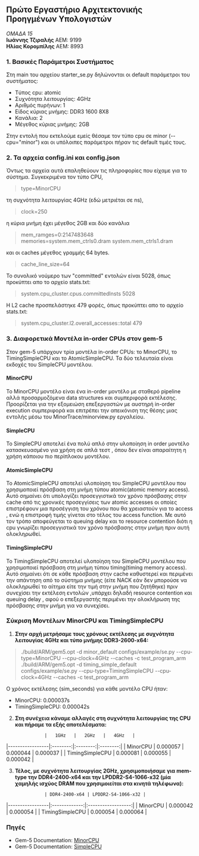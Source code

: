## Πρώτο Εργαστήριο Αρχιτεκτονικής Προηγμένων Υπολογιστών

_ΟΜΑΔΑ 15_  
**Ιωάννης Τζιραλής** ΑΕΜ: 9199  
**Ηλίας Κορομπίλης** ΑΕΜ: 8993

### 1. Βασικές Παράμετροι Συστήματος  
Στη main του αρχείου starter_se.py δηλώνονται οι default παράμετροι του συστήματος:  
* Tύπος cpu: atomic
* Συχνότητα λειτουργίας: 4GHz
* Αριθμός πυρήνων: 1
* Είδος κύριας μνήμης: DDR3 1600 8X8
* Κανάλια: 2
* Μέγεθος κύριας μνήμης: 2GB  

Στην εντολή που εκτελούμε εμείς θέσαμε τον τύπο cpu σε minor (--cpu="minor") και οι υπόλοιπες παράμετροι πήραν τις default τιμές τους.

### 2. Τα αρχεία config.ini και config.json  
Όντως τα αρχεία αυτά επαληθεύουν τις πληροφορίες που είχαμε για το σύστημα. Συγκεκριμένα τον τύπο CPU,
>type=MinorCPU

τη συχνότητα λειτουργίας 4GHz (εδώ μετριέται σε ns),
>clock=250

η κύρια μνήμη έχει μέγεθος 2GB και δύο κανάλια
>mem_ramges=0:2147483648  
>memories=system.mem_ctrls0.dram system.mem_ctrls1.dram

και οι caches μέγεθος γραμμής 64 bytes.
>cache_line_size=64


Το συνολικό νούμερο των "committed" εντολών είναι 5028, όπως προκύπτει απο το αρχείο stats.txt:
>system.cpu_cluster.cpus.committedInsts           5028

Η L2 cache προσπελάστηκε 479 φορές, όπως προκύπτει απο το αρχείο stats.txt:
>system.cpu_cluster.l2.overall_accesses::total          479


### 3. Διαφορετικά Μοντέλα in-order CPUs στον gem-5    
Στον gem-5 υπάρχουν τρία μοντέλα in-order CPUs: το MinorCPU, το TimingSimpleCPU και το AtomicSimpleCPU. Τα δύο τελευταία είναι εκδοχές του SimpleCPU μοντέλου.

#### MinorCPU  
Το MinorCPU μοντέλο είναι ένα in-order μοντέλο με σταθερό pipeline αλλά προσαρμοζόμενα data structures και συμπεριφορά εκτέλεσης. Προορίζεται για την εξομειώση επεξεργαστών με αυστηρή in-order execution συμπεριφορά και επιτρέπει την απεικόνιση της θέσης μιας εντολής μέσω του MinorTrace/minorview.py εργαλείου.

#### SimpleCPU  
Το SimpleCPU αποτελεί ένα πολύ απλό στην υλοποίηση in order μοντέλο κατασκευασμένο για χρήση σε απλά τεστ , όπου δεν είναι απαραίτητη η χρήση κάποιου πιο περίπλοκου μοντέλου.

#### AtomicSimpleCPU
Το AtomicSimpleCPU αποτελεί υλοποίηση του SimpleCPU μοντέλου που χρησιμοποιεί πρόσβαση στη μνήμη τύπου atomic(atomic memory access). Αυτό σημαίνει ότι υπολογίζει προσεγγιστικά τον χρόνο πρόσβασης στην cache από τις χρονικές προσεγγίσεις των atomic accesses οι οποίες επιστρέφουν μια προσέγγιση του χρόνου που θα χρειαστούν για το access , ενώ η επιστροφή τιμής γίνεται στο τέλος του access function. Με αυτό τον τρόπο αποφεύγεται το queuing delay και το resource contention διότι η cpu γνωρίζει προσεγγιστικά τον χρόνο πρόσβασης στην μνήμη πριν αυτή ολοκληρωθεί.

#### TimingSimpleCPU
Το TimingSimpleCPU αποτελεί υλοποίηση του SimpleCPU μοντέλου που χρησιμοποιεί πρόσβαση στη μνήμη τύπου timing(timing memory access). Αυτό σημαίνει ότι σε κάθε πρόσβαση στην cache καθυστερεί και περιμένει την απάντηση από το σύστημα μνήμης (είτε NACK εάν δεν μπορούσε να ολοκληρωθεί το αίτημα είτε την τιμή στην μνήμη που ζητήθηκε) πριν συνεχίσει την εκτέλεση εντολών ,υπάρχει δηλαδή resource contention και queuing delay , αφού ο επεξεργαστής περιμένει την ολοκλήρωση της πρόσβασης στην μνήμη για να συνεχίσει.

### Σύκριση Μοντέλων MinorCPU και TimingSimpleCPU  
1. **Στην αρχή μετρήσαμε τους χρόνους εκτέλεσης με συχνότητα λειτουγίας 4GHz και τύπο μνήμης DDR3-2600-x64:**
>./build/ARM/gem5.opt -d minor_default configs/example/se.py --cpu-type=MinorCPU --cpu-clock=4GHz --caches -c test_program_arm     
>./build/ARM/gem5.opt -d timing_simple_default configs/example/se.py --cpu-type=TimingSimpleCPU --cpu-clock=4GHz --caches -c test_program_arm

Ο χρόνος εκτέλεσης (sim_seconds) για κάθε μοντέλο CPU ήταν:
* MinorCPU: 0.000037s
* TimingSimpleCPU: 0.000042s  

2. **Στη συνέχεια κάναμε αλλαγές στη συχνότητα λειτουργίας της CPU και πήραμε τα εξής αποτελέσματα:**  

                  |   1GHz   |   2GHz   |   4GHz   |
|-----------------|:--------:|:--------:|:--------:|
| MinorCPU        | 0.000057 | 0.000044 | 0.000037 |
| TimingSimpleCPU | 0.000081 | 0.000055 | 0.000042 |

3. **Τέλος, με συχνότητα λειτουργίας 2GHz, χρησιμοποιήσαμε για mem-type την DDR4-2400-x64 και την LPDDR2-S4-1066-x32 (μία χαμηλής ισχύος DRAM που χρησιμοιείται στα κινητά τηλέφωνα):**

                  | DDR4-2400-x64 | LPDDR2-S4-1066-x32 |
|-----------------|:-------------:|:------------------:|
| MinorCPU        |    0.000042   |      0.000054      |
| TimingSimpleCPU |    0.000054   |      0.000064      |

### Πηγές  
* Gem-5 Documentation: [MinorCPU](http://www.gem5.org/documentation/general_docs/cpu_models/minor_cpu)
* Gem-5 Documentation: [SimpleCPU](http://www.gem5.org/documentation/general_docs/cpu_models/SimpleCPU)
